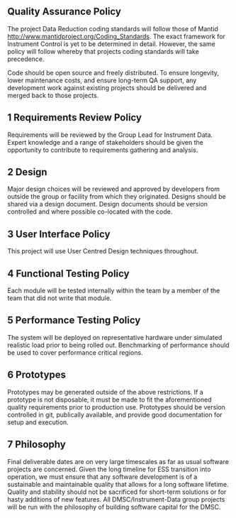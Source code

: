 ## Quality Assurance Policy

The project Data Reduction coding standards will follow those of Mantid
<http://www.mantidproject.org/Coding_Standards>. The exact framework for
Instrument Control is yet to be determined in detail. However, the same
policy will follow whereby that projects coding standards will take
precedence.

Code should be open source and freely distributed. To ensure longevity,
lower maintenance costs, and ensure long-term QA support, any development
work against existing projects should be delivered and merged back to
those projects.

## 1 Requirements Review Policy

Requirements will be reviewed by the Group Lead for Instrument Data. Expert knowledge and a
range of stakeholders should be given the opportunity to contribute to
requirements gathering and analysis.

## 2 Design

Major design choices will be reviewed and approved by developers from
outside the group or facility from which they originated. Designs should
be shared via a design document. Design documents should be version
controlled and where possible co-located with the code.

## 3 User Interface Policy

This project will use User Centred Design techniques throughout.

## 4 Functional Testing Policy

Each module will be tested internally within the team by a member of the
team that did not write that module.

## 5 Performance Testing Policy

The system will be deployed on representative hardware under simulated
realistic load prior to being rolled out. Benchmarking of performance
should be used to cover performance critical regions.

## 6 Prototypes

Prototypes may be generated outside of the above restrictions. If a
prototype is not disposable, it must be made to fit the aforementioned
quality requirements prior to production use. Prototypes should be version
controlled in git, publically available, and provide good documentation
for setup and execution.

## 7 Philosophy

Final deliverable dates are on very large timescales as far as usual software projects are concerned. Given the long timeline for ESS transition into operation, we must ensure that any software development is of a sustainable and maintainable quality that allows for a long software lifetime. Quality and stability should not be sacrificed for short-term solutions or for hasty additions of new features. All DMSC/Instrument-Data group projects will be run with the philosophy of building software capital for the DMSC.
